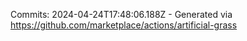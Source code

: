 Commits: 2024-04-24T17:48:06.188Z - Generated via https://github.com/marketplace/actions/artificial-grass
<br>
